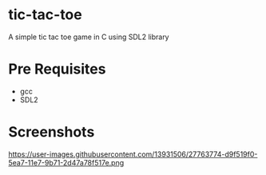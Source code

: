 # tic-tac-toe
A simple tic tac toe game in C using SDL2 library

# Pre Requisites
* gcc
* SDL2
# Screenshots
https://user-images.githubusercontent.com/13931506/27763774-d9f519f0-5ea7-11e7-9b71-2d47a78f517e.png
